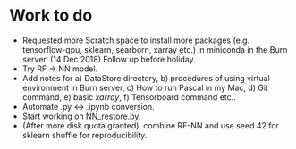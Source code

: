 # Work to do

- Requested more Scratch space to install more packages (e.g. tensorflow-gpu, sklearn, searborn, xarray etc.) in miniconda in the Burn server. (14 Dec 2018) Follow up before holiday.
- Try RF -> NN model.
- Add notes for a) DataStore directory, b) procedures of using virtual environment in Burn server, c) How to run Pascal in my Mac, d) Git command, e) basic *xarray*, f) Tensorboard command etc..
- Automate .py <-> .ipynb conversion.
- Start working on [NN_restore.py](./NN/NN_restore.py).
- (After more disk quota granted), combine RF-NN and use seed 42 for sklearn shuffle for reproducibility.
